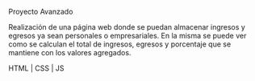 Proyecto Avanzado

Realización de una página web donde se puedan almacenar ingresos y egresos ya sean personales o empresariales.
En la misma se puede ver como se calculan el total de ingresos, egresos y porcentaje que se mantiene con los valores agregados.

HTML | CSS | JS